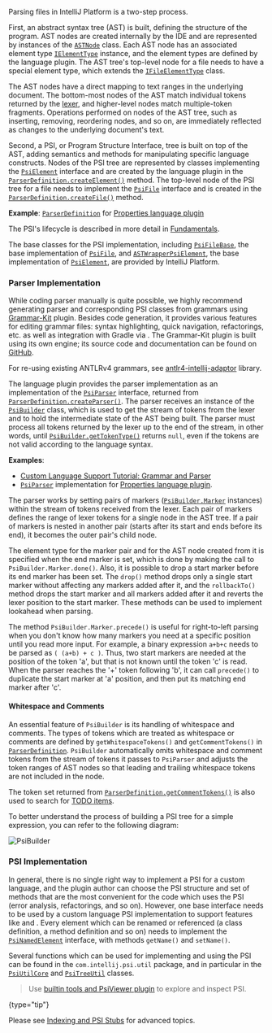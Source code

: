 [//]: # (title: Implementing Parser and PSI)

<!-- Copyright 2000-2022 JetBrains s.r.o. and other contributors. Use of this source code is governed by the Apache 2.0 license that can be found in the LICENSE file. -->

Parsing files in IntelliJ Platform is a two-step process.

First, an abstract syntax tree (AST) is built, defining the structure of the program.
AST nodes are created internally by the IDE and are represented by instances of the [`ASTNode`](upsource:///platform/core-api/src/com/intellij/lang/ASTNode.java) class.
Each AST node has an associated element type [`IElementType`](upsource:///platform/core-api/src/com/intellij/psi/tree/IElementType.java) instance, and the element types are defined by the language plugin.
The AST tree's top-level node for a file needs to have a special element type, which extends the [`IFileElementType`](upsource:///platform/core-api/src/com/intellij/psi/tree/IFileElementType.java) class.

The AST nodes have a direct mapping to text ranges in the underlying document.
The bottom-most nodes of the AST match individual tokens returned by the [lexer](implementing_lexer.md), and higher-level nodes match multiple-token fragments.
Operations performed on nodes of the AST tree, such as inserting, removing, reordering nodes, and so on, are immediately reflected as changes to the underlying document's text.

Second, a PSI, or Program Structure Interface, tree is built on top of the AST, adding semantics and methods for manipulating specific language constructs.
Nodes of the PSI tree are represented by classes implementing the [`PsiElement`](upsource:///platform/core-api/src/com/intellij/psi/PsiElement.java) interface and are created by the language plugin in the [`ParserDefinition.createElement()`](upsource:///platform/core-api/src/com/intellij/lang/ParserDefinition.java) method.
The top-level node of the PSI tree for a file needs to implement the [`PsiFile`](upsource:///platform/core-api/src/com/intellij/psi/PsiFile.java) interface and is created in the [`ParserDefinition.createFile()`](upsource:///platform/core-api/src/com/intellij/lang/ParserDefinition.java) method.

**Example**:
[`ParserDefinition`](upsource:///plugins/properties/properties-psi-impl/src/com/intellij/lang/properties/parsing/PropertiesParserDefinition.java) for [Properties language plugin](upsource:///plugins/properties)

The PSI's lifecycle is described in more detail in [Fundamentals](fundamentals.md).

The base classes for the PSI implementation, including [`PsiFileBase`](upsource:///platform/core-impl/src/com/intellij/extapi/psi/PsiFileBase.java), the base implementation of [`PsiFile`](upsource:///platform/core-api/src/com/intellij/psi/PsiFile.java), and [`ASTWrapperPsiElement`](upsource:///platform/core-impl/src/com/intellij/extapi/psi/ASTWrapperPsiElement.java), the base implementation of [`PsiElement`](upsource:///platform/core-api/src/com/intellij/psi/PsiElement.java), are provided by IntelliJ Platform.

### Parser Implementation

While coding parser manually is quite possible, we highly recommend generating parser and corresponding PSI classes from grammars using [Grammar-Kit](https://plugins.jetbrains.com/plugin/6606-grammar-kit) plugin.
Besides code generation, it provides various features for editing grammar files: syntax highlighting, quick navigation, refactorings, etc. as well as integration with Gradle via [](tools_gradle_grammar_kit_plugin.md).
The Grammar-Kit plugin is built using its own engine; its source code and documentation can be found on [GitHub](https://github.com/JetBrains/Grammar-Kit).

For re-using existing ANTLRv4 grammars, see [antlr4-intellij-adaptor](https://github.com/antlr/antlr4-intellij-adaptor) library.

The language plugin provides the parser implementation as an implementation of the [`PsiParser`](upsource:///platform/core-api/src/com/intellij/lang/PsiParser.java) interface, returned from [`ParserDefinition.createParser()`](upsource:///platform/core-api/src/com/intellij/lang/ParserDefinition.java).
The parser receives an instance of the [`PsiBuilder`](upsource:///platform/core-api/src/com/intellij/lang/PsiBuilder.java) class, which is used to get the stream of tokens from the lexer and to hold the intermediate state of the AST being built.
The parser must process all tokens returned by the lexer up to the end of the stream, in other words, until [`PsiBuilder.getTokenType()`](upsource:///platform/core-api/src/com/intellij/lang/PsiBuilder.java) returns `null`, even if the tokens are not valid according to the language syntax.

**Examples**:
- [Custom Language Support Tutorial: Grammar and Parser](grammar_and_parser.md)
- [`PsiParser`](upsource:///plugins/properties/properties-psi-impl/src/com/intellij/lang/properties/parsing/PropertiesParser.java) implementation for [Properties language plugin](upsource:///plugins/properties/properties-psi-impl/src/com/intellij/lang/properties).

The parser works by setting pairs of markers ([`PsiBuilder.Marker`](upsource:///platform/core-api/src/com/intellij/lang/PsiBuilder.java) instances) within the stream of tokens received from the lexer.
Each pair of markers defines the range of lexer tokens for a single node in the AST tree.
If a pair of markers is nested in another pair (starts after its start and ends before its end), it becomes the outer pair's child node.

The element type for the marker pair and for the AST node created from it is specified when the end marker is set, which is done by making the call to `PsiBuilder.Marker.done()`.
Also, it is possible to drop a start marker before its end marker has been set.
The `drop()` method drops only a single start marker without affecting any markers added after it, and the `rollbackTo()` method drops the start marker and all markers added after it and reverts the lexer position to the start marker.
These methods can be used to implement lookahead when parsing.

The method `PsiBuilder.Marker.precede()` is useful for right-to-left parsing when you don't know how many markers you need at a specific position until you read more input.
For example, a binary expression `a+b+c` needs to be parsed as `( (a+b) + c )`.
Thus, two start markers are needed at the position of the token 'a', but that is not known until the token 'c' is read.
When the parser reaches the '+' token following 'b', it can call `precede()` to duplicate the start marker at 'a' position, and then put its matching end marker after 'c'.

#### Whitespace and Comments

An essential feature of `PsiBuilder` is its handling of whitespace and comments.
The types of tokens which are treated as whitespace or comments are defined by `getWhitespaceTokens()` and `getCommentTokens()` in [`ParserDefinition`](upsource:///platform/core-api/src/com/intellij/lang/ParserDefinition.java).
`PsiBuilder` automatically omits whitespace and comment tokens from the stream of tokens it passes to `PsiParser` and adjusts the token ranges of AST nodes so that leading and trailing whitespace tokens are not included in the node.

The token set returned from [`ParserDefinition.getCommentTokens()`](upsource:///platform/core-api/src/com/intellij/lang/ParserDefinition.java) is also used to search for [TODO items](https://www.jetbrains.com/help/idea/using-todo.html).

To better understand the process of building a PSI tree for a simple expression, you can refer to the following diagram:

![PsiBuilder](PsiBuilder.gif)

### PSI Implementation

In general, there is no single right way to implement a PSI for a custom language, and the plugin author can choose the PSI structure and set of methods that are the most convenient for the code which uses the PSI (error analysis, refactorings, and so on).
However, one base interface needs to be used by a custom language PSI implementation to support features like [](rename_refactoring.md) and [](find_usages.md).
Every element which can be renamed or referenced (a class definition, a method definition and so on) needs to implement the [`PsiNamedElement`](upsource:///platform/core-api/src/com/intellij/psi/PsiNamedElement.java) interface, with methods `getName()` and `setName()`.

Several functions which can be used for implementing and using the PSI can be found in the `com.intellij.psi.util` package, and in particular in the [`PsiUtilCore`](upsource:///platform/core-api/src/com/intellij/psi/util/PsiUtilCore.java) and [`PsiTreeUtil`](upsource:///platform/core-api/src/com/intellij/psi/util/PsiTreeUtil.java) classes.

> Use [builtin tools and PsiViewer plugin](explore_api.md#31-use-internal-mode-and-psiviewer) to explore and inspect PSI.
>
{type="tip"}

Please see [Indexing and PSI Stubs](indexing_and_psi_stubs.md) for advanced topics.
